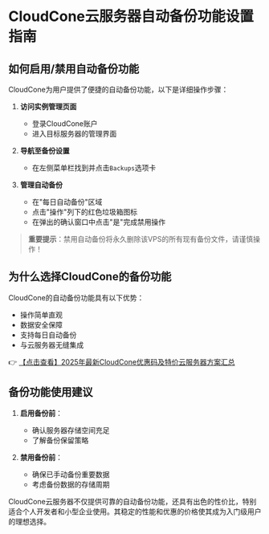 # CloudCone云服务器自动备份功能设置指南

## 如何启用/禁用自动备份功能

CloudCone为用户提供了便捷的自动备份功能，以下是详细操作步骤：

1. **访问实例管理页面**
   - 登录CloudCone账户
   - 进入目标服务器的管理界面

2. **导航至备份设置**
   - 在左侧菜单栏找到并点击`Backups`选项卡

3. **管理自动备份**
   - 在"每日自动备份"区域
   - 点击"操作"列下的红色垃圾箱图标
   - 在弹出的确认窗口中点击"是"完成禁用操作

> **重要提示**：禁用自动备份将永久删除该VPS的所有现有备份文件，请谨慎操作！

## 为什么选择CloudCone的备份功能

CloudCone的自动备份功能具有以下优势：
- 操作简单直观
- 数据安全保障
- 支持每日自动备份
- 与云服务器无缝集成

👉 [【点击查看】2025年最新CloudCone优惠码及特价云服务器方案汇总](https://bit.ly/Cloudcone)

## 备份功能使用建议

1. **启用备份前**：
   - 确认服务器存储空间充足
   - 了解备份保留策略

2. **禁用备份前**：
   - 确保已手动备份重要数据
   - 考虑备份数据的存储周期

CloudCone云服务器不仅提供可靠的自动备份功能，还具有出色的性价比，特别适合个人开发者和小型企业使用。其稳定的性能和优惠的价格使其成为入门级用户的理想选择。